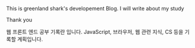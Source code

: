 This is greenland shark's developement Blog.
I will write about my study

Thank you

웹 프론트 엔드 공부 기록란 입니다.
JavaScript, 브라우저, 웹 관련 지식, CS 등을 기록할 계획입니다.
